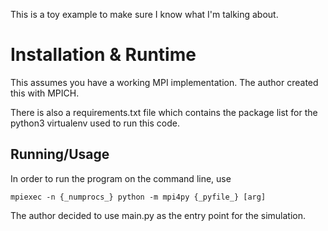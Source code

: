 This is a toy example to make sure I know what I'm talking about.

# Installation & Runtime

This assumes you have a working MPI implementation. The author created this
with MPICH. 

There is also a requirements.txt file which contains the package list for the 
python3 virtualenv used to run this code. 

## Running/Usage

In order to run the program on the command line, use
```
mpiexec -n {_numprocs_} python -m mpi4py {_pyfile_} [arg]
```

The author decided to use main.py as the entry point for the simulation.

